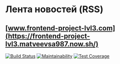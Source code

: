 # Лента новостей (RSS)

## [www.frontend-project-lvl3.com](https://frontend-project-lvl3.matveevsa987.now.sh/)

[![Build Status](https://travis-ci.org/matveevsa/frontend-project-lvl3.svg?branch=master)](https://travis-ci.org/matveevsa/frontend-project-lvl3) [![Maintainability](https://api.codeclimate.com/v1/badges/257791325f9778c93568/maintainability)](https://codeclimate.com/github/matveevsa/frontend-project-lvl3/maintainability) [![Test Coverage](https://api.codeclimate.com/v1/badges/257791325f9778c93568/test_coverage)](https://codeclimate.com/github/matveevsa/frontend-project-lvl3/test_coverage)
